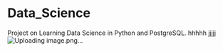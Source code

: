 # Data_Science
Project on Learning Data Science in Python and PostgreSQL.
hhhhh
jjjjj
![Uploading image.png…]()



